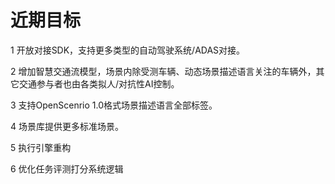 # 近期目标

1 开放对接SDK，支持更多类型的自动驾驶系统/ADAS对接。

2 增加智慧交通流模型，场景内除受测车辆、动态场景描述语言关注的车辆外，其它交通参与者也由各类拟人/对抗性AI控制。

3 支持OpenScenrio 1.0格式场景描述语言全部标签。

4 场景库提供更多标准场景。

5 执行引擎重构

6 优化任务评测打分系统逻辑
